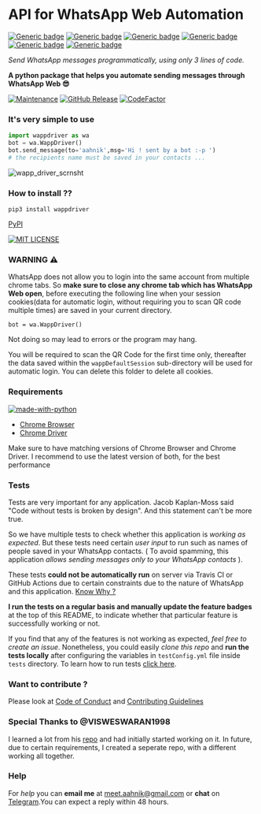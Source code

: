 # API for WhatsApp Web Automation 

[![Generic badge](https://img.shields.io/badge/send_text-yes-GREEN.svg)](https://aahnik.github.io/wappdriver/)
[![Generic badge](https://img.shields.io/badge/send_images-no-RED.svg)](https://aahnik.github.io/wappdriver/)
[![Generic badge](https://img.shields.io/badge/send_videos-no-RED.svg)](https://aahnik.github.io/wappdriver/)
[![Generic badge](https://img.shields.io/badge/send_documents-no-RED.svg)](https://aahnik.github.io/wappdriver/)
[![Generic badge](https://img.shields.io/badge/use_emojis-few-YELLOW.svg)](https://aahnik.github.io/wappdriver/)
[![Generic badge](https://img.shields.io/badge/speed-medium-ORANGE.svg)](https://aahnik.github.io/wappdriver/)

_Send WhatsApp messages programmatically, using only 3 lines of code._ 

**A python package that helps you automate sending messages through WhatsApp Web 😎**

[![Maintenance](https://img.shields.io/maintenance/yes/2020)](https://github.com/aahnik/wappdriver/graphs/commit-activity) 
[![GitHub Release](https://img.shields.io/github/v/release/aahnik/wappdriver)](https://github.com/aahnik/wappdriver/releases)
[![CodeFactor](https://www.codefactor.io/repository/github/aahnik/wappdriver/badge)](https://www.codefactor.io/repository/github/aahnik/wappdriver) 


### It's very simple to use

```python
import wappdriver as wa
bot = wa.WappDriver()
bot.send_message(to='aahnik',msg='Hi ! sent by a bot :-p ')
# the recipients name must be saved in your contacts ...

```
![wapp_driver_scrnsht](https://user-images.githubusercontent.com/66209958/90502857-2879a600-e16c-11ea-8f7f-7bbf2a993a13.png)

### How to install ??

```
pip3 install wappdriver
```
[PyPI](https://pypi.org/project/wappdriver/) 

[![MIT LICENSE](https://img.shields.io/pypi/l/ansicolortags.svg)](/LICENSE) 


### WARNING  ⚠️

WhatsApp does not allow you to login into the same account from multiple chrome tabs.
So **make sure to close any chrome tab which has WhatsApp Web open**, before executing the following  line when your session cookies(data for automatic login, without requiring you to scan QR code multiple times) are saved in your current directory.

`bot = wa.WappDriver()`

Not doing so may lead to errors or the program may hang. 

You will be required to scan the QR Code for the first time only, thereafter the data saved within the `wappDefaultSession` sub-directory will be used for automatic login. You can delete this folder to delete all cookies. 


### Requirements

[![made-with-python](https://img.shields.io/badge/Made%20with-Python-1f425f.svg)](https://www.python.org/)

- [Chrome Browser](https://www.google.com/chrome/) 
- [Chrome Driver](https://chromedriver.storage.googleapis.com/index.html?path=84.0.4147.30/)

Make sure to have matching versions of Chrome Browser and Chrome Driver.
I recommend to use the latest version of both, for the best performance



### Tests
Tests are very important for any application. Jacob Kaplan-Moss said "Code without tests is broken by design". And this statement can't be more true.

So we have multiple tests to check whether this application is _working as expected_. But these tests need certain _user input_ to run such as names of people saved in your WhatsApp contacts. ( To avoid spamming, this application *allows sending messages only to your WhatsApp contacts* ).

These tests __could not be automatically run__ on server via Travis CI or GitHub Actions due to certain constraints due to the nature of WhatsApp and this application. [Know Why ?](https://github.com/aahnik/wappdriver/wiki/Testing-:-Why-not-fully-automated-%3F)

__I run the tests on a regular basis and manually update the feature badges__ at the top of this README, to indicate whether that particular feature is successfully working or not. 

If you find that any of the features is not working as expected, _feel free to create an issue_. Nonetheless, you could easily *clone this repo* and **run the tests locally** after configuring the variables in `testConfig.yml` file inside `tests` directory. To learn how to run tests [click here](). 



### Want to contribute ? 
Please look at [Code of Conduct](.github/CODE_OF_CONDUCT.md) and [Contributing Guidelines](.github/CONTRIBUTING.md)




### Special Thanks to @VISWESWARAN1998
I learned a lot from his [repo](https://github.com/aahnik/Simple-Yet-Hackable-WhatsApp-api) and had initially started working on it. In future, due to certain requirements, I created a seperate repo, with a different working all together.

### Help

For _help_ you can **email me** at [meet.aahnik@gmail.com](mailto:meet.aahnik@gmail.com) or **chat** on [Telegram](https://t.me/AahnikDaw).You can expect a reply within 48 hours.
